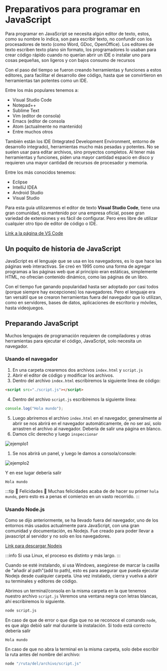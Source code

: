 # Preparativos para programar en JavaScript

Para programar en JavaScript se necesita algún editor de texto, estos, como su nombre lo indica, son para escribir texto, no confundir con los procesadores de texto (como Word, GDoc, OpenOffice). Los editores de texto escriben texto plano sin formato, los programadores lo usaban para crear código rápido cuando no querían abrir un IDE o instalar uno para cosas pequeñas, son ligeros y con bajos consumo de recursos

Con el paso del tiempo se fueron creando herramientas y funciones a estos editores, para facilitar el desarrollo dee código, hasta que se convirtieron en herramientas tan potentes como un IDE.

Entre los más populares tenemos a:

- Visual Studio Code
- Notepad++
- Sublime Text
- Vim (editor de consola)
- Emacs (editor de consola
- Atom (actualmente no mantenido)
- Entre muchos otros

También están los IDE (Integrated Development Environment, entorno de desarrollo integrado), herramientas mucho más pesadas y potentes. No se suelen usar para editar archivos, sino proyectos completos. Al tener más herramientas y funciones, piden una mayor cantidad espacio en disco y requieren una mayor cantidad de recursos de procesador y memoria.

Entre los más conocidos tenemos:

- Eclipse
- IntelliJ IDEA
- Android Studio 
- Visual Studio

Para esta guía utilizaremos el editor de texto **Visual Studio Code**, tiene una gran comunidad, es mantenido por una empresa oficial, posee gran variedad de extensiones y es fácil de configurar. Pero eres libre de utilizar cualquier otro tipo de editor de código o IDE.

[Link a la página de VS Code](https://code.visualstudio.com/)


## Un poquito de historia de JavaScript

JavaScript es el lenguaje que se usa en los navegadores, es lo que hace las páginas web interactivas. Se creó en 1995 como una forma de agregar programas a las páginas web que al principio eran estáticas, simplemente HTML, no ofrecían contenido dinámico, como las páginas de un libro.

Con el tiempo fue ganando popularidad hasta ser adoptado por casi todos (porque siempre hay excepciones) los navegadores. Pero el lenguaje era tan versátil que se crearon herramientas fuera del navegador que lo utilizan, como en servidores, bases de datos, aplicaciones de escritorio y móviles, hasta videojuegos.

## Preparando JavaScript

Muchos lenguajes de programación requieren de compiladores y otras herramientas para ejecutar el código, JavaScript, solo necesita un navegador.

### Usando el navegador

1. En una carpeta crearemos dos archivos `index.html` y `script.js`
2. Abrir el editor de código y modificar los archivos.
3. Dentro del archivo `index.html` escribiremos la siguiente linea de código:


```html
<script src="./script.js"></script>
```

4. Dentro del archivo `script.js` escribiremos la siguiente línea:

```js
console.log("Hola mundo");
```

5. Luego abriremos el archivo `index.html` en el navegador, generalmente al abrir se nos abrirá en el navegador automáticamente, de no ser así, solo arrastren el archivo al navegador. Debería de salir una página en blanco.
6. Damos clic derecho y luego `inspeccionar`

![ejemplo1](/assets/00-ejemplo1.png)

1. Se nos abrirá un panel, y luego le damos a consola/console:

![ejemplo2](/assets/00-ejemplo2.png)

Y en ese lugar debería salir 

```
Hola mundo
```

:::tip :tada: Felicidades :tada:
Muchas felicidades acaba de de hacer su primer `hola mundo`, pero esto es a penas el comienzo en un vasto recorrido.
:::

### Usando Node.js

Como se dijo anteriormente, se ha llevado fuera del navegador, uno de los entornos más usados actualmente para JavaScript, con una gran comunidad y documentación, es Nodejs. Fue creado para poder llevar a javascript al servidor y no solo en los navegadores.

[Link para descargar Nodejs](https://nodejs.org/)

:::info
Si usa Linux, el proceso es distinto y más largo. 
:::

Cuando se esté instalando, si usa Windows, asegúrese de marcar la casilla de "añadir al path"(add to path), esto es para asegurar que pueda ejecutar Nodejs desde cualquier carpeta. Una vez instalado, cierra y vuelva a abrir su terminales y editores de código.

Abrimos un terminal/consola en la misma carpeta en la que tenemos nuestro archivo `script.js` Veremos una ventana negra con letras blancas, ahí escribiremos lo siguiente.

```bat
node script.js
```

En caso de que de error o que diga que no se reconoce el comando `node`, es que algo debió salir mal durante la instalación. Si todo está correcto debería salir

```
Hola mundo
```

En caso de que no abra la terminal en la misma carpeta, solo debe escribir la ruta antes del nombre del archivo:

```bat
node "/ruta/del/archivo/script.js"
```